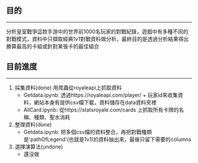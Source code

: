 ## 目的
---
分析皇室戰爭這款手游中的世界前1000名玩家的對戰紀錄，遊戲中有多種不同的對戰模式，資料中只擷取經典1v1對戰資料做分析，最終目的是透過分析結果得出勝算最高的卡組或針對某張卡的最佳組合

## 目前進度
---
 1. 採集資料(done)
 	用爬蟲從royaleapi上抓取資料
	+ Getdata.ipynb: 透過https://royaleapi.com/player/ + 玩家id來收集資料，網站本身有提供csv檔下載，資料儲存在data資料夾裡
	+ AllCard.ipynb: 從https://statsroyale.com/cards 上抓取所有卡牌的名稱、種類、聖水消耗
 1. 整理資料(done)
 	+ Getdata.ipynb: 把多個csv檔的資料整合，再把對戰種類是'pathOfLegend'(也就是1v1)的資料抽出來，最後只留下需要的columns
 1. 選擇演算法(undone)
 	+ 還沒做
